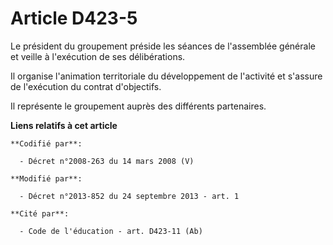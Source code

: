 # Article D423-5

Le président du groupement préside les séances de l'assemblée générale et veille à l'exécution de ses délibérations.

Il organise l'animation territoriale du développement de l'activité et s'assure de l'exécution du contrat d'objectifs.

Il représente le groupement auprès des différents partenaires.

**Liens relatifs à cet article**

	**Codifié par**:

	  - Décret n°2008-263 du 14 mars 2008 (V)

	**Modifié par**:

	  - Décret n°2013-852 du 24 septembre 2013 - art. 1

	**Cité par**:

	  - Code de l'éducation - art. D423-11 (Ab)
